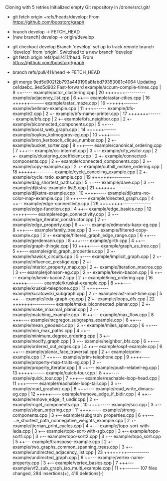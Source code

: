 Cloning with 5 retries
Initialized empty Git repository in /drone/src/.git/
+ git fetch origin +refs/heads/develop:
From https://github.com/boostorg/graph
 * branch              develop    -> FETCH_HEAD
 * [new branch]        develop    -> origin/develop
+ git checkout develop
Branch 'develop' set up to track remote branch 'develop' from 'origin'.
Switched to a new branch 'develop'
+ git fetch origin refs/pull/411/head:
From https://github.com/boostorg/graph
 * branch              refs/pull/411/head -> FETCH_HEAD
+ git merge 9ed5d902f2b793a449199a8fabd79353081c4064
Updating ce1daebc..9ed5d902
Fast-forward
 example/accum-compile-times.cpp                    |  8 ++-----
 example/actor_clustering.cpp                       | 20 +++++++----------
 example/adjacency_list.cpp                         |  6 ++---
 example/astar-cities.cpp                           | 16 ++++++-------
 example/astar_maze.cpp                             | 16 ++++++-------
 example/bellman-example.cpp                        | 11 ++++-----
 example/bfs-example2.cpp                           |  2 +-
 example/bfs-name-printer.cpp                       | 17 +++++++-------
 example/bfs.cpp                                    |  2 +-
 example/bfs_neighbor.cpp                           |  2 +-
 example/biconnected_components.cpp                 |  5 ++---
 example/boost_web_graph.cpp                        | 14 ++++++------
 example/boykov_kolmogorov-eg.cpp                   | 10 ++++-----
 example/bron_kerbosch_clique_number.cpp            |  2 +-
 example/bucket_sorter.cpp                          |  8 +++----
 example/canonical_ordering.cpp                     |  7 +++---
 example/cc-internet.cpp                            |  3 +--
 example/city_visitor.cpp                           |  2 +-
 example/clustering_coefficient.cpp                 |  2 +-
 example/connected-components.cpp                   |  2 +-
 example/connected_components.cpp                   |  2 +-
 example/copy-example.cpp                           |  2 +-
 example/cuthill_mckee_ordering.cpp                 | 18 ++++++---------
 example/cycle_canceling_example.cpp                |  2 +-
 example/cycle_ratio_example.cpp                    | 19 +++++++---------
 example/dag_shortest_paths.cpp                     |  5 ++---
 example/dave.cpp                                   |  3 +--
 example/dijkstra-example-listS.cpp                 | 21 +++++++----------
 example/dijkstra-example.cpp                       | 10 ++++-----
 example/dijkstra-no-color-map-example.cpp          |  8 +++----
 example/directed_graph.cpp                         |  4 ++--
 example/edge-connectivity.cpp                      | 26 ++++++++--------------
 example/edge-function.cpp                          |  4 ++--
 example/edge_basics.cpp                            | 12 +++++-----
 example/edge_connectivity.cpp                      |  3 +--
 example/edge_iterator_constructor.cpp              |  2 +-
 example/edge_property.cpp                          |  6 ++---
 example/edmonds-karp-eg.cpp                        |  8 +++----
 example/family_tree.cpp                            |  3 +--
 example/filtered-copy-example.cpp                  |  2 +-
 example/filtered_graph_edge_range.cpp              |  6 ++---
 example/gerdemann.cpp                              |  8 +++----
 example/girth.cpp                                  |  4 ++--
 example/graph-thingie.cpp                          | 10 ++++-----
 example/graph_as_tree.cpp                          |  5 ++---
 example/grid_graph_properties.cpp                  |  2 +-
 example/hawick_circuits.cpp                        |  5 +----
 example/implicit_graph.cpp                         |  2 +-
 example/influence_prestige.cpp                     |  2 +-
 example/interior_property_map.cpp                  |  2 +-
 example/iteration_macros.cpp                       |  3 +--
 example/johnson-eg.cpp                             |  2 +-
 example/kevin-bacon.cpp                            |  6 ++---
 example/kevin-bacon2.cpp                           |  2 +-
 example/king_ordering.cpp                          | 16 +++++--------
 example/kruskal-example.cpp                        |  8 +++----
 example/kruskal-telephone.cpp                      | 11 ++++-----
 example/kuratowski_subgraph.cpp                    |  2 +-
 example/last-mod-time.cpp                          |  5 ++---
 example/leda-graph-eg.cpp                          |  2 +-
 example/loops_dfs.cpp                              | 22 +++++++-----------
 example/make_biconnected_planar.cpp                |  2 +-
 example/make_maximal_planar.cpp                    |  2 +-
 example/matching_example.cpp                       |  6 ++---
 example/max_flow.cpp                               |  8 +++----
 example/mcgregor_subgraphs_example.cpp             |  6 ++---
 example/mean_geodesic.cpp                          |  2 +-
 example/miles_span.cpp                             |  6 ++---
 example/min_max_paths.cpp                          |  4 ++--
 example/minimum_degree_ordering.cpp                |  3 +--
 example/modify_graph.cpp                           |  3 +--
 example/neighbor_bfs.cpp                           |  6 ++---
 example/ordered_out_edges.cpp                      |  4 ++--
 example/ospf-example.cpp                           |  6 ++---
 example/planar_face_traversal.cpp                  |  2 +-
 example/prim-example.cpp                           |  7 +++---
 example/prim-telephone.cpp                         |  9 ++++----
 example/property-map-traits-eg.cpp                 |  2 +-
 example/property_iterator.cpp                      |  6 ++---
 example/push-relabel-eg.cpp                        | 13 +++++------
 example/quick-tour.cpp                             |  8 +++----
 example/quick_tour.cpp                             |  7 +++---
 example/reachable-loop-head.cpp                    | 11 +++------
 example/reachable-loop-tail.cpp                    |  3 +--
 example/read_graphviz.cpp                          |  8 +++----
 example/read_write_dimacs-eg.cpp                   | 12 +++++-----
 example/remove_edge_if_bidir.cpp                   |  4 ++--
 example/remove_edge_if_undir.cpp                   |  2 +-
 example/roget_components.cpp                       | 10 ++++-----
 example/scc.cpp                                    |  3 +--
 example/sloan_ordering.cpp                         | 11 ++++-----
 example/strong-components.cpp                      |  3 +--
 example/subgraph_properties.cpp                    |  6 ++---
 ...e_shortest_path_nonnegative_weights_example.cpp |  2 +-
 example/tiernan_print_cycles.cpp                   |  4 +---
 example/topo-sort-with-leda.cpp                    |  3 +--
 example/topo-sort-with-sgb.cpp                     |  3 +--
 example/topo-sort1.cpp                             |  3 +--
 example/topo-sort2.cpp                             |  3 +--
 example/topo_sort.cpp                              |  5 ++---
 example/transpose-example.cpp                      |  2 +-
 example/two_graphs_common_spanning_trees.cpp       |  3 +--
 example/undirected_adjacency_list.cpp              | 23 ++++++++-----------
 example/undirected_graph.cpp                       |  6 ++---
 example/vertex-name-property.cpp                   |  3 +--
 example/vertex_basics.cpp                          |  7 +++---
 example/vf2_sub_graph_iso_multi_example.cpp        | 11 ++-------
 107 files changed, 284 insertions(+), 419 deletions(-)
